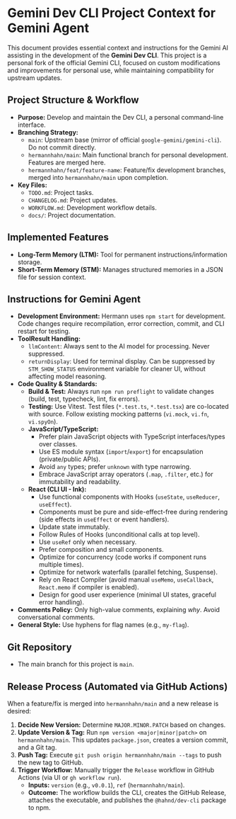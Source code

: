# Gemini Dev CLI Project Context for Gemini Agent

This document provides essential context and instructions for the Gemini AI assisting in the development of the **Gemini Dev CLI**. This project is a personal fork of the official Gemini CLI, focused on custom modifications and improvements for personal use, while maintaining compatibility for upstream updates.

## Project Structure & Workflow

- **Purpose:** Develop and maintain the Dev CLI, a personal command-line interface.
- **Branching Strategy:**
  - `main`: Upstream base (mirror of official `google-gemini/gemini-cli`). Do not commit directly.
  - `hermannhahn/main`: Main functional branch for personal development. Features are merged here.
  - `hermannhahn/feat/feature-name`: Feature/fix development branches, merged into `hermannhahn/main` upon completion.
- **Key Files:**
  - `TODO.md`: Project tasks.
  - `CHANGELOG.md`: Project updates.
  - `WORKFLOW.md`: Development workflow details.
  - `docs/`: Project documentation.

## Implemented Features

- **Long-Term Memory (LTM):** Tool for permanent instructions/information storage.
- **Short-Term Memory (STM):** Manages structured memories in a JSON file for session context.

## Instructions for Gemini Agent

- **Development Environment:** Hermann uses `npm start` for development. Code changes require recompilation, error correction, commit, and CLI restart for testing.
- **ToolResult Handling:**
  - `llmContent`: Always sent to the AI model for processing. Never suppressed.
  - `returnDisplay`: Used for terminal display. Can be suppressed by `STM_SHOW_STATUS` environment variable for cleaner UI, without affecting model reasoning.
- **Code Quality & Standards:**
  - **Build & Test:** Always run `npm run preflight` to validate changes (build, test, typecheck, lint, fix errors).
  - **Testing:** Use Vitest. Test files (`*.test.ts`, `*.test.tsx`) are co-located with source. Follow existing mocking patterns (`vi.mock`, `vi.fn`, `vi.spyOn`).
  - **JavaScript/TypeScript:**
    - Prefer plain JavaScript objects with TypeScript interfaces/types over classes.
    - Use ES module syntax (`import`/`export`) for encapsulation (private/public APIs).
    - Avoid `any` types; prefer `unknown` with type narrowing.
    - Embrace JavaScript array operators (`.map`, `.filter`, etc.) for immutability and readability.
  - **React (CLI UI - Ink):**
    - Use functional components with Hooks (`useState`, `useReducer`, `useEffect`).
    - Components must be pure and side-effect-free during rendering (side effects in `useEffect` or event handlers).
    - Update state immutably.
    - Follow Rules of Hooks (unconditional calls at top level).
    - Use `useRef` only when necessary.
    - Prefer composition and small components.
    - Optimize for concurrency (code works if component runs multiple times).
    - Optimize for network waterfalls (parallel fetching, Suspense).
    - Rely on React Compiler (avoid manual `useMemo`, `useCallback`, `React.memo` if compiler is enabled).
    - Design for good user experience (minimal UI states, graceful error handling).
- **Comments Policy:** Only high-value comments, explaining _why_. Avoid conversational comments.
- **General Style:** Use hyphens for flag names (e.g., `my-flag`).

## Git Repository

- The main branch for this project is `main`.

## Release Process (Automated via GitHub Actions)

When a feature/fix is merged into `hermannhahn/main` and a new release is desired:

1. **Decide New Version:** Determine `MAJOR.MINOR.PATCH` based on changes.
2. **Update Version & Tag:** Run `npm version <major|minor|patch>` on `hermannhahn/main`. This updates `package.json`, creates a version commit, and a Git tag.
3. **Push Tag:** Execute `git push origin hermannhahn/main --tags` to push the new tag to GitHub.
4. **Trigger Workflow:** Manually trigger the `Release` workflow in GitHub Actions (via UI or `gh workflow run`).
   - **Inputs:** `version` (e.g., `v0.0.1`), `ref` (`hermannhahn/main`).
   - **Outcome:** The workflow builds the CLI, creates the GitHub Release, attaches the executable, and publishes the `@hahnd/dev-cli` package to npm.
